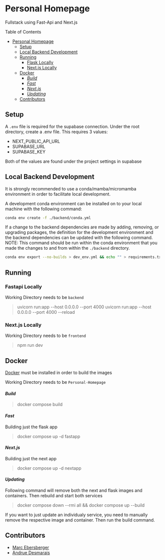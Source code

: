 # Personal Homepage
Fullstack using Fast-Api and Next.js

Table of Contents
- [Personal Homepage](#personal-homepage)
  - [Setup](#setup)
  - [Local Backend Development](#local-backend-development)
  - [Running](#running)
    - [Flask Locally](#flask-locally)
    - [Next.js Locally](#nextjs-locally)
  - [Docker](#docker)
      - [*Build*](#build)
      - [*Fast*](#fast)
      - [*Next.js*](#nextjs)
      - [*Updating*](#updating)
  - [Contributors](#contributors)

## Setup
A `.env` file is required for the supabase connection.
Under the root directory, create a .env file. This requires 3 values:
*   NEXT_PUBLIC_API_URL
*   SUPABASE_URL
*   SUPABASE_KEY

Both of the values are found under the project settings in supabase

## Local Backend Development
It is strongly recommended to use a conda/mamba/micromamba environment in order to facilitate local development.

A development conda environment can be installed on to your local machine with the following command:
```bash
conda env create -f ./backend/conda.yml
```

If a change to the backend dependencies are made by adding, removing, or upgrading packages, the definition for the development environment and the backend dependencies can be updated with the following command. NOTE: This command should be run within the conda environment that you made the changes to and from within the `./backend` directory.
```bash
conda env export --no-builds > dev_env.yml && echo "" > requirements.txt && pip list --format=freeze >> requirements.txt
```

## Running

### Fastapi Locally
Working Directory needs to be `backend`

> uvicorn run:app --host 0.0.0.0 --port 4000
> uvicorn run:app --host 0.0.0.0 --port 4000 --reload

### Next.js Locally
Working Directory needs to be `frontend`

> npm run dev

## Docker
[Docker](https://www.docker.com/) must be installed in order to build the images

Working Directory needs to be `Personal-Homepage`

#### *Build*
> docker compose build

#### *Fast*
Building just the flask app
> docker compose up -d fastapp

#### *Next.js*
Building just the next app
> docker compose up -d nextapp

#### *Updating*
Following command will remove both the next and flask images and containers. Then rebuild and start both services
> docker compose down --rmi all && docker compose up --build

If you want to just update an individualy service, you need to manually remove the respective image and container. Then run the build command.

## Contributors

-   [Marc Ebersberger](https://github.com/BlueMonkeyQ)
-   [Andrue Desmarais](https://github.com/AndrueGage)
